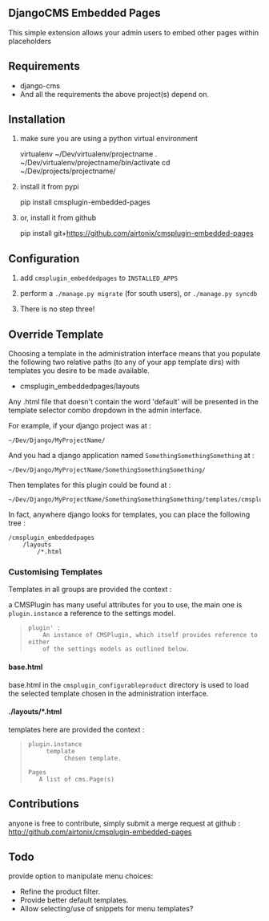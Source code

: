 ## DjangoCMS Embedded Pages

This simple extension allows your admin users to embed other pages within
placeholders

## Requirements

* django-cms
* And all the requirements the above project(s) depend on.


## Installation

1. make sure you are using a python virtual environment

    virtualenv ~/Dev/virtualenv/projectname
    . ~/Dev/virtualenv/projectname/bin/activate
    cd ~/Dev/projects/projectname/

2. install it from pypi

    pip install cmsplugin-embedded-pages

3. or, install it from github

    pip install git+https://github.com/airtonix/cmsplugin-embedded-pages


## Configuration

1. add `cmsplugin_embeddedpages` to `INSTALLED_APPS`

2. perform a `./manage.py migrate` (for south users), or `./manage.py syncdb`

3. There is no step three!


## Override Template

Choosing a template in the administration interface means that you
populate the following two relative paths (to any of your app template dirs)
with templates you desire to be made available.

* cmsplugin_embeddedpages/layouts

Any .html file that doesn't contain the word 'default' will be presented in
the template selector combo dropdown in the admin interface.

For example, if your django project was at :

    ~/Dev/Django/MyProjectName/

And you had a django application named `SomethingSomethingSomething` at :

    ~/Dev/Django/MyProjectName/SomethingSomethingSomething/

Then templates for this plugin could be found at :

    ~/Dev/Django/MyProjectName/SomethingSomethingSomething/templates/cmsplugin_embeddedpages/layouts/*.html

In fact, anywhere django looks for templates, you can place the following tree :

    /cmsplugin_embeddedpages
        /layouts
            /*.html


### Customising Templates

Templates in all groups are provided the context :

a CMSPlugin has many useful attributes for you to use, the main one
is `plugin.instance` a reference to the settings model.

>     plugin' :
>         An instance of CMSPlugin, which itself provides reference to either
>         of the settings models as outlined below.

#### base.html

base.html in the `cmsplugin_configurableproduct` directory is used to load the
selected template chosen in the administration interface.


#### ./layouts/*.html

templates here are provided the context :

>     plugin.instance
>          template
>               Chosen template.
>
>     Pages
>        A list of cms.Page(s)




## Contributions

anyone is free to contribute, simply submit a merge request at
github : http://github.com/airtonix/cmsplugin-embedded-pages


## Todo

provide option to manipulate menu choices:

* Refine the product filter.
* Provide better default templates.
* Allow selecting/use of snippets for menu templates?
